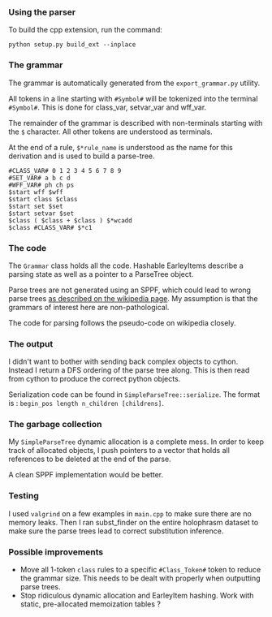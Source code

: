 ### Using the parser
To build the cpp extension, run the command:

```python setup.py build_ext --inplace```

### The grammar
The grammar is automatically generated from the `export_grammar.py` utility.

All tokens in a line starting with `#Symbol#` will be tokenized into the terminal `#Symbol#`.
This is done for class_var, setvar_var and wff_var.

The remainder of the grammar is described with non-terminals starting with the `$` character. All other tokens are understood as terminals.

At the end of a rule, `$*rule_name` is understood as the name for this derivation and is used to build a parse-tree.


```
#CLASS_VAR# 0 1 2 3 4 5 6 7 8 9
#SET_VAR# a b c d
#WFF_VAR# ph ch ps
$start wff $wff
$start class $class
$start set $set
$start setvar $set
$class ( $class + $class ) $*wcadd
$class #CLASS_VAR# $*c1
```

### The code
The `Grammar` class holds all the code.
Hashable EarleyItems describe a parsing state as well as a pointer to a ParseTree object. 

Parse trees are not generated using an SPPF, which could lead to wrong parse trees [as described on the wikipedia page](https://en.wikipedia.org/wiki/Earley_parser).
My assumption is that the grammars of interest here are non-pathological.

The code for parsing follows the pseudo-code on wikipedia closely.


### The output
I didn't want to bother with sending back complex objects to cython. Instead I return a DFS ordering of the parse tree along.
This is then read from cython to produce the correct python objects.

Serialization code can be found in `SimpleParseTree::serialize`. The format is : 
``` begin_pos length n_children [childrens] ```. 

### The garbage collection
My `SimpleParseTree` dynamic allocation is a complete mess. In order to keep track of allocated objects, I push pointers to a vector that holds all references to be deleted at the end of the parse.

A clean SPPF implementation would be better.

### Testing 
I used `valgrind` on a few examples in `main.cpp` to make sure there are no memory leaks.
Then I ran subst_finder on the entire holophrasm dataset to make sure the parse trees lead to correct substitution inference.


### Possible improvements
- Move all 1-token `class` rules to a specific `#Class_Token#` token to reduce the grammar size. This needs to be dealt with properly when outputting parse trees.
- Stop ridiculous dynamic allocation and EarleyItem hashing. Work with static, pre-allocated memoization tables ?